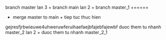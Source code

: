 
branch master lan 3 + branch main lan 2 + branch master_1 +=====
+ merge master to main  + tiep tuc thuc hien

gejresfjrbwieuwe4uhweruwferuihaefaejbfajebfajewbf
duoc them tu nhanh master_2 lan 2 + duoc them tu nhanh master_2_1
